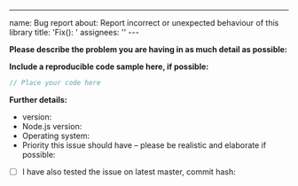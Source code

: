 ---

name: Bug report
about: Report incorrect or unexpected behaviour of this library
title: 'Fix(): '
assignees: ''
---<!--
If you need help with the library installation or usage, please go to the Discord server instead:
  https://favware.tech/redirect/server
This issue tracker is only for bug reports and enhancement suggestions.
You likely won't receive any basic help here.
-->

**Please describe the problem you are having in as much detail as possible:**

**Include a reproducible code sample here, if possible:**

```js
// Place your code here
```

**Further details:**

- version:
- Node.js version:
- Operating system:
- Priority this issue should have – please be realistic and elaborate if possible:

<!--
If this applies to you, please check the respective checkbox: [ ] becomes [x].
You don't have to modify the text to suit your particular situation – if you want to
elaborate, please do so in the description.
While it's not a requirement to test your issue on the master branch, it would make fixing
the problem a lot easier for us, so please do so if possible.
-->

- [ ] I have also tested the issue on latest master, commit hash:
